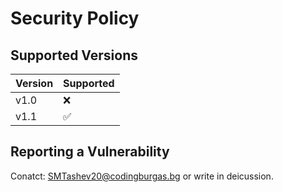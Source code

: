 # Security Policy

## Supported Versions


| Version | Supported          |
| ------- | ------------------ |
| v1.0    |  :x:               |
| v1.1    | :white_check_mark: |

## Reporting a Vulnerability

Conatct: SMTashev20@codingburgas.bg or write in deicussion.

